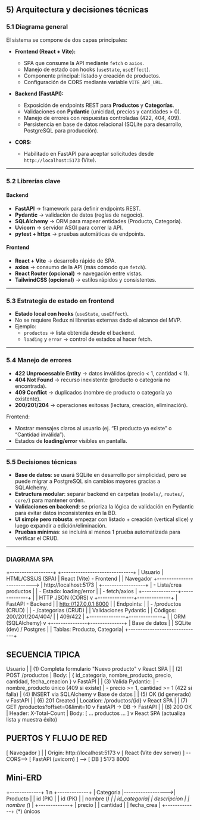 

## 5) Arquitectura y decisiones técnicas

### 5.1 Diagrama general
El sistema se compone de dos capas principales:


- **Frontend (React + Vite):**
  - SPA que consume la API mediante `fetch` o `axios`.
  - Manejo de estado con hooks (`useState`, `useEffect`).
  - Componente principal: listado y creación de productos.
  - Configuración de CORS mediante variable `VITE_API_URL`.

- **Backend (FastAPI):**
  - Exposición de endpoints REST para **Productos** y **Categorías**.
  - Validaciones con **Pydantic** (unicidad, precios y cantidades > 0).
  - Manejo de errores con respuestas controladas (422, 404, 409).
  - Persistencia en base de datos relacional (SQLite para desarrollo, PostgreSQL para producción).

- **CORS:**
  - Habilitado en FastAPI para aceptar solicitudes desde `http://localhost:5173` (Vite).

---

### 5.2 Librerías clave

#### Backend
- **FastAPI** → framework para definir endpoints REST.
- **Pydantic** → validación de datos (reglas de negocio).
- **SQLAlchemy** → ORM para mapear entidades (Producto, Categoría).
- **Uvicorn** → servidor ASGI para correr la API.
- **pytest + httpx** → pruebas automáticas de endpoints.

#### Frontend
- **React + Vite** → desarrollo rápido de SPA.
- **axios** → consumo de la API (más cómodo que `fetch`).
- **React Router (opcional)** → navegación entre vistas.
- **TailwindCSS (opcional)** → estilos rápidos y consistentes.

---

### 5.3 Estrategia de estado en frontend
- **Estado local con hooks** (`useState`, `useEffect`).
- No se requiere Redux ni librerías externas dado el alcance del MVP.
- Ejemplo:
  - `productos` → lista obtenida desde el backend.
  - `loading` y `error` → control de estados al hacer fetch.

---

### 5.4 Manejo de errores
- **422 Unprocessable Entity** → datos inválidos (precio < 1, cantidad < 1).
- **404 Not Found** → recurso inexistente (producto o categoría no encontrada).
- **409 Conflict** → duplicados (nombre de producto o categoría ya existente).
- **200/201/204** → operaciones exitosas (lectura, creación, eliminación).

Frontend:
- Mostrar mensajes claros al usuario (ej. “El producto ya existe” o “Cantidad inválida”).
- Estados de **loading/error** visibles en pantalla.

---

### 5.5 Decisiones técnicas
- **Base de datos**: se usará SQLite en desarrollo por simplicidad, pero se puede migrar a PostgreSQL sin cambios mayores gracias a SQLAlchemy.
- **Estructura modular**: separar backend en carpetas (`models/`, `routes/`, `core/`) para mantener orden.
- **Validaciones en backend**: se prioriza la lógica de validación en Pydantic para evitar datos inconsistentes en la BD.
- **UI simple pero robusta**: empezar con listado + creación (vertical slice) y luego expandir a edición/eliminación.
- **Pruebas mínimas**: se incluirá al menos 1 prueba automatizada para verificar el CRUD.

---

### DIAGRAMA SPA
+------------------+                           +------------------------------+
|  Usuario         |  HTML/CSS/JS (SPA)        |  React (Vite) - Frontend     |
|  Navegador       +--------------------------> |  http://localhost:5173       |
+------------------+                           |  - Lista/crea productos      |
                                               |  - Estado: loading/error     |
                                               |  - fetch/axios               |
                                               +---------------+--------------+
                                                               |
                                                               | HTTP JSON (CORS)
                                                               v
                                               +---------------+--------------+
                                               |  FastAPI - Backend           |
                                               |  http://127.0.0.1:8000       |
                                               |  Endpoints:                  |
                                               |   - /productos (CRUD)        |
                                               |   - /categorias (CRUD)       |
                                               |  Validaciones Pydantic       |
                                               |  Códigos: 200/201/204/404/   |
                                               |           409/422            |
                                               +---------------+--------------+
                                                               |
                                                               | ORM (SQLAlchemy)
                                                               v
                                               +---------------+--------------+
                                               |   Base de datos              |
                                               |   SQLite (dev) / Postgres    |
                                               |   Tablas: Producto, Categoria|
                                               +------------------------------+

## SECUENCIA TIPICA
Usuario
  |
  | (1) Completa formulario "Nuevo producto"
  v
React SPA
  |
  | (2) POST /productos
  |     Body:
  |     { id_categoria, nombre_producto, precio, cantidad, fecha_creacion }
  v
FastAPI
  |
  | (3) Valida Pydantic:
  |     - nombre_producto único (409 si existe)
  |     - precio >= 1, cantidad >= 1 (422 si falla)
  | (4) INSERT via SQLAlchemy
  v
Base de datos
  |
  | (5) OK (id generado)
  v
FastAPI
  |
  | (6) 201 Created
  |     Location: /productos/{id}
  v
React SPA
  |
  | (7) GET /productos?offset=0&limit=10
  v
FastAPI -> DB -> FastAPI
  |
  | (8) 200 OK
  |     Header: X-Total-Count
  |     Body: [ ... productos ... ]
  v
React SPA (actualiza lista y muestra éxito)

## PUERTOS Y FLUJO DE RED
[ Navegador ]
     |
     |  Origin: http://localhost:5173
     v
[ React (Vite dev server) ]  --CORS-->  [ FastAPI (uvicorn) ]  -->  [ DB ]
                5173                         8000

## Mini-ERD
+-------------+        1        n +-------------+
|  Categoria  |------------------>|  Producto   |
| id (PK)     |                   | id (PK)     |
| nombre (*)  |                   | id_categoria|
| descripcion |                   | nombre (*)  |
+-------------+                   | precio      |
                                  | cantidad    |
                                  | fecha_crea  |
                                  +-------------+
(*) únicos
